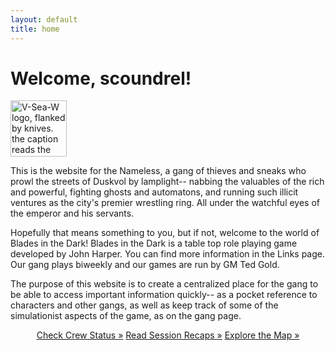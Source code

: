```yaml
---
layout: default
title: home
---
```


# Welcome, scoundrel!

<img class="imgleft" src="{{site.baseurl}}/assets/img/V-SEA-W_logo.png" alt="V-Sea-W logo, flanked by knives. the caption reads the schmeek shall inherit the earth." width=90>

This is the website for the Nameless, a gang of thieves and sneaks who prowl the streets of Duskvol by lamplight-- nabbing the valuables of the rich and powerful, fighting ghosts and automatons, and running such illicit ventures as the city's premier wrestling ring. All under the watchful eyes of the emperor and his servants.


Hopefully that means something to you, but if not, welcome to the world of Blades in the Dark! Blades in the Dark is a table top role playing game developed by John Harper. You can find more information in the Links page. Our gang plays biweekly and our games are run by GM Ted Gold.

The purpose of this website is to create a centralized place for the gang to be able to access important information quickly-- as a pocket reference to characters and other gangs, as well as keep track of some of the simulationist aspects of the game, as on the gang page.

<center>
<a class="button" href="/gang/">Check Crew Status »</a>
<a class="button" href="/story/">Read Session Recaps »</a>
<a class="button" href="/wiki/locations">Explore the Map »</a>
</center>